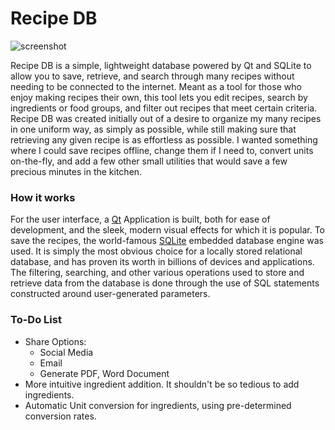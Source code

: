 # Recipe DB

![screenshot](http://i.imgur.com/FbltFit.png)

Recipe DB is a simple, lightweight database powered by Qt and SQLite to allow you to save, retrieve, and search through many recipes without needing to be connected to the internet. Meant as a tool for those who enjoy making recipes their own, this tool lets you edit recipes, search by ingredients or food groups, and filter out recipes that meet certain criteria. Recipe DB was created initially out of a desire to organize my many recipes in one uniform way, as simply as possible, while still making sure that retrieving any given recipe is as effortless as possible. I wanted something where I could save recipes offline, change them if I need to, convert units on-the-fly, and add a few other small utilities that would save a few precious minutes in the kitchen.

### How it works

For the user interface, a [Qt](https://www.qt.io/) Application is built, both for ease of development, and the sleek, modern visual effects for which it is popular. To save the recipes, the world-famous [SQLite](https://www.sqlite.org/) embedded database engine was used. It is simply the most obvious choice for a locally stored relational database, and has proven its worth in billions of devices and applications. The filtering, searching, and other various operations used to store and retrieve data from the database is done through the use of SQL statements constructed around user-generated parameters.

### To-Do List

* Share Options:
	* Social Media
	* Email
	* Generate PDF, Word Document
* More intuitive ingredient addition. It shouldn't be so tedious to add ingredients.
* Automatic Unit conversion for ingredients, using pre-determined conversion rates.